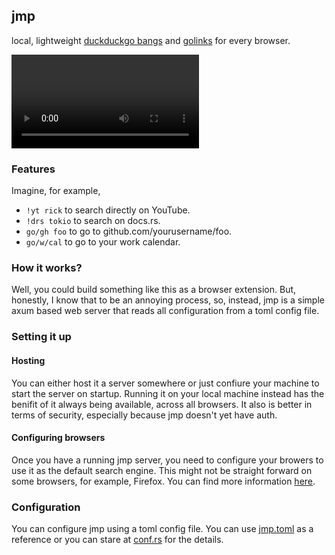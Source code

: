## jmp

local, lightweight [duckduckgo bangs](https://duckduckgo.com/bangs) and [golinks](https://www.golinks.io/) for every browser.


<video src="./assets/demo.mp4"></video>


### Features

Imagine, for example,
- `!yt rick` to search directly on YouTube.
- `!drs tokio` to search on docs.rs.
- `go/gh foo` to go to github.com/yourusername/foo.
- `go/w/cal` to go to your work calendar.

### How it works?

Well, you could build something like this as a browser extension. But, honestly, I know that to be an annoying
process, so, instead, jmp is a simple axum based web server that reads all configuration from a toml config
file.

### Setting it up

#### Hosting

You can either host it a server somewhere or just confiure your machine to start the server on startup. Running it
on your local machine instead has the benifit of it always being available, across all browsers. It also is better
in terms of security, especially because jmp doesn't yet have auth.

#### Configuring browsers

Once you have a running jmp server, you need to configure your browers to use it as the default search engine.
This might not be straight forward on some browsers, for example, Firefox. You can find more information [here](https://chatgpt.com/).

### Configuration

You can configure jmp using a toml config file. You can use [jmp.toml](./jmp.toml) as a reference or
you can stare at [conf.rs](./src/conf.rs) for the details.
